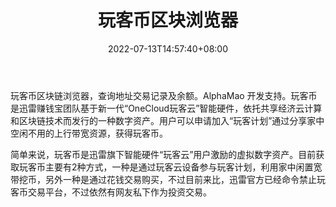 ﻿---
weight: 
title: "玩客币区块浏览器"
description: "玩客币区块链浏览器，查询地址交易记录及余额"
date: 2022-07-13T14:57:40+08:00
lastmod: 2022-07-13T14:57:40+08:00
draft: false
authors: ["Simon"]
featuredImage: "wankebiqukuailiulanqi.jpg"
link: "http://blockchain.alphamao.top"
tags: ["区块链浏览器","玩客币区块浏览器"]
categories: ["navigation"]
navigation: ["区块链浏览器"]
lightgallery: true
toc: true
pinned: false
recommend: false
recommend1: false
---
玩客币区块链浏览器，查询地址交易记录及余额。AlphaMao 开发支持。玩客币是迅雷赚钱宝团队基于新一代“OneCloud玩客云”智能硬件，依托共享经济云计算和区块链技术而发行的一种数字资产。用户可以申请加入“玩客计划”通过分享家中空闲不用的上行带宽资源，获得玩客币。

简单来说，玩客币是迅雷旗下智能硬件“玩客云”用户激励的虚拟数字资产。目前获取玩客币主要有2种方式，一种是通过玩客云设备参与玩客计划，利用家中闲置宽带挖币，另外一种是通过花钱交易购买，不过目前来比，迅雷官方已经命令禁止玩客币交易平台，不过依然有网友私下作为投资交易。